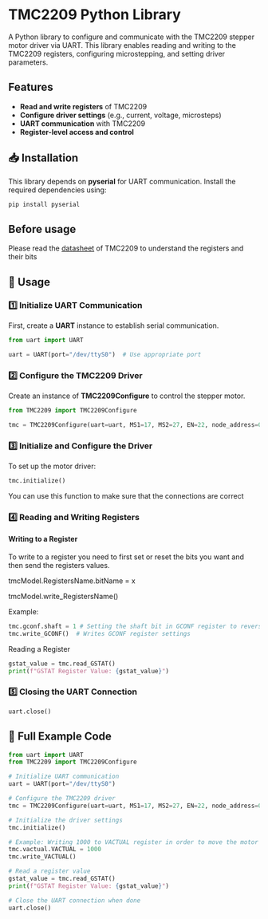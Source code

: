 
# **TMC2209 Python Library**
A Python library to configure and communicate with the TMC2209 stepper motor driver via UART. This library enables reading and writing to the TMC2209 registers, configuring microstepping, and setting driver parameters.

## __Features__
- **Read and write registers** of TMC2209
- **Configure driver settings** (e.g., current, voltage, microsteps)
- **UART communication** with TMC2209
- **Register-level access and control**
## 📥 **Installation**
This library depends on **pyserial** for UART communication. Install the required dependencies using:
```bash
pip install pyserial
```

## __Before usage__
Please read the [datasheet](https://www.analog.com/media/en/technical-documentation/data-sheets/tmc2209_datasheet_rev1.09.pdf) of TMC2209 to understand the registers and their bits
## 🔧 __Usage__
### 1️⃣ Initialize UART Communication
First, create a **UART** instance to establish serial communication.
```python
from uart import UART

uart = UART(port="/dev/ttyS0")  # Use appropriate port
```
### 2️⃣ Configure the TMC2209 Driver
Create an instance of **TMC2209Configure** to control the stepper motor.

```python
from TMC2209 import TMC2209Configure

tmc = TMC2209Configure(uart=uart, MS1=17, MS2=27, EN=22, node_address=0x00)
```
### 3️⃣ Initialize and Configure the Driver
To set up the motor driver:

```python
tmc.initialize()
```
You can use this function to make sure that the connections are correct
### 4️⃣ Reading and Writing Registers
#### __Writing to a Register__

To write to a register you need to first set or reset the bits you want and then send the registers values.

tmcModel.RegistersName.bitName = x

tmcModel.write_RegistersName()

Example:
```python
tmc.gconf.shaft = 1 # Setting the shaft bit in GCONF register to reverse the direction
tmc.write_GCONF()  # Writes GCONF register settings
```
Reading a Register
```python
gstat_value = tmc.read_GSTAT()
print(f"GSTAT Register Value: {gstat_value}")
```
### 5️⃣ Closing the UART Connection
```python
uart.close()
```


## 📝 __Full Example Code__

```python
from uart import UART
from TMC2209 import TMC2209Configure

# Initialize UART communication
uart = UART(port="/dev/ttyS0")

# Configure the TMC2209 driver
tmc = TMC2209Configure(uart=uart, MS1=17, MS2=27, EN=22, node_address=0x00)

# Initialize the driver settings
tmc.initialize()

# Example: Writing 1000 to VACTUAL register in order to move the motor
tmc.vactual.VACTUAL = 1000
tmc.write_VACTUAL()

# Read a register value
gstat_value = tmc.read_GSTAT()
print(f"GSTAT Register Value: {gstat_value}")

# Close the UART connection when done
uart.close()
```